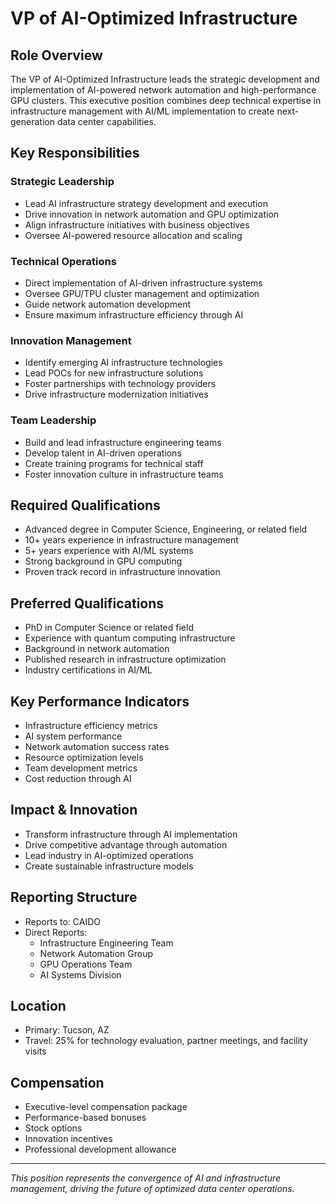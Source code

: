 # VP of AI-Optimized Infrastructure

## Role Overview
The VP of AI-Optimized Infrastructure leads the strategic development and implementation of AI-powered network automation and high-performance GPU clusters. This executive position combines deep technical expertise in infrastructure management with AI/ML implementation to create next-generation data center capabilities.

## Key Responsibilities

### Strategic Leadership
- Lead AI infrastructure strategy development and execution
- Drive innovation in network automation and GPU optimization
- Align infrastructure initiatives with business objectives
- Oversee AI-powered resource allocation and scaling

### Technical Operations
- Direct implementation of AI-driven infrastructure systems
- Oversee GPU/TPU cluster management and optimization
- Guide network automation development
- Ensure maximum infrastructure efficiency through AI

### Innovation Management
- Identify emerging AI infrastructure technologies
- Lead POCs for new infrastructure solutions
- Foster partnerships with technology providers
- Drive infrastructure modernization initiatives

### Team Leadership
- Build and lead infrastructure engineering teams
- Develop talent in AI-driven operations
- Create training programs for technical staff
- Foster innovation culture in infrastructure teams

## Required Qualifications
- Advanced degree in Computer Science, Engineering, or related field
- 10+ years experience in infrastructure management
- 5+ years experience with AI/ML systems
- Strong background in GPU computing
- Proven track record in infrastructure innovation

## Preferred Qualifications
- PhD in Computer Science or related field
- Experience with quantum computing infrastructure
- Background in network automation
- Published research in infrastructure optimization
- Industry certifications in AI/ML

## Key Performance Indicators
- Infrastructure efficiency metrics
- AI system performance
- Network automation success rates
- Resource optimization levels
- Team development metrics
- Cost reduction through AI

## Impact & Innovation
- Transform infrastructure through AI implementation
- Drive competitive advantage through automation
- Lead industry in AI-optimized operations
- Create sustainable infrastructure models

## Reporting Structure
- Reports to: CAIDO
- Direct Reports:
  - Infrastructure Engineering Team
  - Network Automation Group
  - GPU Operations Team
  - AI Systems Division

## Location
- Primary: Tucson, AZ
- Travel: 25% for technology evaluation, partner meetings, and facility visits

## Compensation
- Executive-level compensation package
- Performance-based bonuses
- Stock options
- Innovation incentives
- Professional development allowance

---

*This position represents the convergence of AI and infrastructure management, driving the future of optimized data center operations.* 